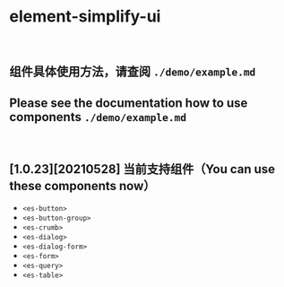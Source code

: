 # element-simplify-ui
&nbsp;
## 组件具体使用方法，请查阅 `./demo/example.md`

## Please see the documentation how to use components  `./demo/example.md`
&nbsp;
## [1.0.23][20210528] 当前支持组件（You can use these components now）
- `<es-button>`
- `<es-button-group>`
- `<es-crumb>`
- `<es-dialog>`
- `<es-dialog-form>`
- `<es-form>`
- `<es-query>`
- `<es-table>`
